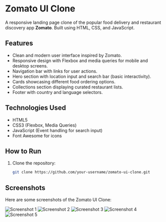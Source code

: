 # Zomato UI Clone

A responsive landing page clone of the popular food delivery and restaurant discovery app **Zomato**. Built using HTML, CSS, and JavaScript.

## Features

- Clean and modern user interface inspired by Zomato.
- Responsive design with Flexbox and media queries for mobile and desktop screens.
- Navigation bar with links for user actions.
- Hero section with location input and search bar (basic interactivity).
- Cards showcasing different food ordering options.
- Collections section displaying curated restaurant lists.
- Footer with country and language selectors.

## Technologies Used

- HTML5
- CSS3 (Flexbox, Media Queries)
- JavaScript (Event handling for search input)
- Font Awesome for icons

## How to Run

1. Clone the repository:
   ```bash
   git clone https://github.com/your-username/zomato-ui-clone.git

## Screenshots

Here are some screenshots of the Zomato UI Clone:

![Screenshot 1](./images/screenshot/screenshot1.PNG)
![Screenshot 2](./images/screenshot/screenshot2.png)
![Screenshot 3](./images/screenshot/screenshot3.png)
![Screenshot 4](./images/screenshot/screenshot4.png)
![Screenshot 5](./images/screenshot/screenshot5.png)

